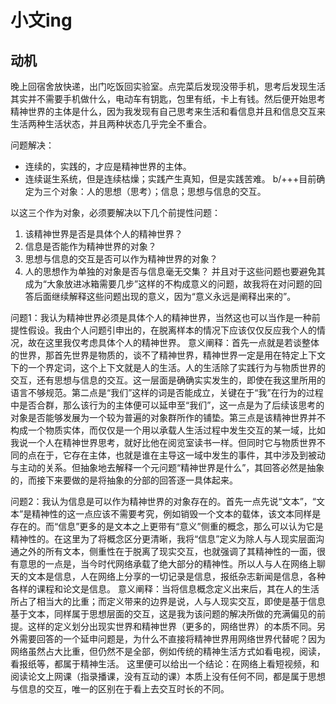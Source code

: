 # 小文ing

## 动机
晚上回宿舍放快递，出门吃饭回实验室。点完菜后发现没带手机，思考后发现生活其实并不需要手机做什么，电动车有钥匙，包里有纸，卡上有钱。然后便开始思考精神世界的主体是什么，因为我发现有自己思考来生活和看信息并且和信息交互来生活两种生活状态，并且两种状态几乎完全不重合。

问题解决：
- 连续的，实践的，才应是精神世界的主体。
- 连续诞生系统，但是连续枯燥；实践产生真知，但是实践苦难。 b/+++目前确定为三个对象：人的思想（思考）；信息；思想与信息的交互。

以这三个作为对象，必须要解决以下几个前提性问题：
1. 该精神世界是否是具体个人的精神世界？
2. 信息是否能作为精神世界的对象？
3. 思想与信息的交互是否可以作为精神世界的对象？
4. 人的思想作为单独的对象是否与信息毫无交集？
并且对于这些问题也要避免其成为“大象放进冰箱需要几步”这样的不构成意义的问题，故我将在对问题的回答后面继续解释这些问题出现的意义，因为“意义永远是阐释出来的”。

问题1：我认为精神世界必须是具体个人的精神世界，当然这也可以当作是一种前提性假设。我由个人问题引申出的，在脱离样本的情况下应该仅仅反应我个人的情况，故在这里我仅考虑具体个人的精神世界。
意义阐释：首先一点就是若谈整体的世界，那首先世界是物质的，谈不了精神世界，精神世界一定是用在特定上下文下的一个界定词，这个上下文就是人的生活。人的生活除了实践行为与物质世界的交互，还有思想与信息的交互。这一层面是确确实实发生的，即使在我这里所用的语言不够规范。第二点是“我们”这样的词是否能成立，关键在于“我”在行为的过程中是否合群，那么该行为的主体便可以延申至“我们”，这一点是为了后续该思考的对象是否能够发展为一个较为普遍的对象群所作的铺垫。第三点是该精神世界并不构成一个物质实体，而仅仅是一个用以承载人生活过程中发生交互的某一域，比如我说一个人在精神世界思考，就好比他在阅览室读书一样。但同时它与物质世界不同的点在于，它存在主体，也就是谁在主导这一域中发生的事件，其中涉及到被动与主动的关系。但抽象地去解释一个元问题“精神世界是什么”，其回答必然是抽象的，而接下来要做的是将抽象的分部的回答逐一具体起来。

问题2：我认为信息是可以作为精神世界的对象存在的。首先一点先说“文本”，“文本”是精神性的这一点应该不需要考究，例如销毁一个文本的载体，该文本同样是存在的。而“信息”更多的是文本之上更带有“意义”侧重的概念，那么可以认为它是精神性的。在这里为了将概念区分更清晰，我将“信息”定义为除人与人现实层面沟通之外的所有文本，侧重性在于脱离了现实交互，也就强调了其精神性的一面，很有意思的一点是，当今时代网络承载了绝大部分的精神性。所以人与人在网络上聊天的文本是信息，人在网络上分享的一切记录是信息，报纸杂志新闻是信息，各种各样的课程和论文是信息。
意义阐释：当将信息概念定义出来后，其在人的生活所占了相当大的比重；而定义带来的边界是说，人与人现实交互，即使是基于信息基于文本，同样属于思想层面的交互，这是我为该问题的解决所做的充满偏见的前提。这样的定义划分出现实世界和精神世界（更多的，网络世界）的本质不同。另外需要回答的一个延申问题是，为什么不直接将精神世界用网络世界代替呢？因为网络虽然占大比重，但仍然不是全部，例如传统的精神生活方式如看电视，阅读，看报纸等，都属于精神生活。
这里便可以给出一个结论：在网络上看短视频，和阅读论文上网课（指录播课，没有互动的课）本质上没有任何不同，都是属于思想与信息的交互，唯一的区别在于看上去交互时长的不同。